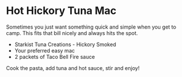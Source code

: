 # Hot Hickory Tuna Mac

Sometimes you just want something quick and simple when you get to camp. This fits that bill nicely and always hits the spot.

  - Starkist Tuna Creations - Hickory Smoked
  - Your preferred easy mac
  - 2 packets of Taco Bell Fire sauce

Cook the pasta, add tuna and hot sauce, stir and enjoy!
